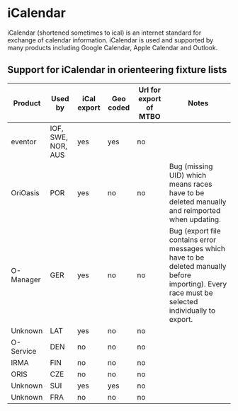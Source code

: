 # iCalendar

iCalendar (shortened sometimes to ical) is an internet standard for exchange of calendar information. iCalendar is used and supported by many products
including Google Calendar, Apple Calendar and Outlook.

## Support for iCalendar in orienteering fixture lists


Product | Used by | iCal export | Geo coded | Url for export of MTBO | Notes
------- | ------- | ----------- | --------- | ---------------------- | -----
eventor | IOF, SWE, NOR, AUS | yes | yes | no |
OriOasis | POR | yes | no | no | Bug (missing UID) which means races have to be deleted manually and reimported when updating.
O-Manager | GER |yes | no | no | Bug (export file contains error messages which have to be deleted manually before importing). Every race must be selected individually to export.
Unknown | LAT | yes | no | no |
O-Service | DEN | no | no | no |
IRMA | FIN | no | no | no |
ORIS | CZE | no | no | no |
Unknown | SUI | yes | yes | no |
Unknown | FRA | no | no | no |

